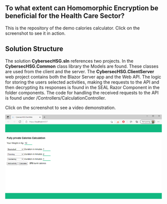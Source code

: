 ## To what extent can Homomorphic Encryption be beneficial for the Health Care Sector? 
This is the repository of the demo calories calculator. Click on the screenshot to see it in action.

## Solution Structure
The solution **CybersecHSG.sln** references two projects. In the **CybersecHSG.Common** class library the Models are found. These classes are used from the client and the server. The **CybersecHSG.ClientServer** web project contains both the Blazor Server app and the Web API. The logic for storing the users selected activities, making the requests to the API and then decrypting its responses is found in the SEAL Razor Component in the folder components. The code for handling the received requests to the API is found under /Controllers/CalculationController.

Click on the screenshot to see a video demonstration.

[![SC2 Video](CybersecHSG.ClientServer/Screenshot.PNG)](https://youtu.be/zKyUQ5atFUw "Calories Calculator - Click to Watch!")
